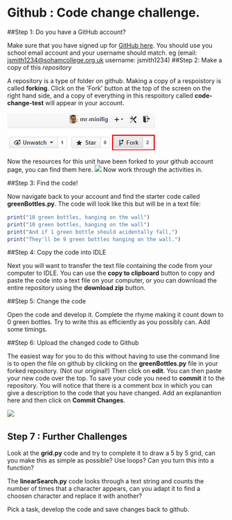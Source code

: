 # Github : Code change challenge.
##Step 1: Do you have a GitHub account?

Make sure that you have signed up for [GitHub here](https://github.com/). You should use you school email account and your username should match. eg (email: jsmith1234@sohamcollege.org.uk username: jsmith1234)
##Step 2: Make a copy of this *repository*

A repository is a type of folder on github. Making a copy of a respoistory is called **forking**. Click on the 'Fork' button at the top of the screen on the right hand side, and a copy of everything in this respoitory called **code-change-test** will appear in your account.

![](https://github.com/Soham-Village-College/sonic-pi-lessons/blob/master/Images/fork.png)

Now the resources for this unit have been forked to your github account page, you can find them here.
![](Images/forked.png)
Now work through the activities in.

##Step 3: Find the code!

Now navigate back to your account and find the starter code called **greenBottles.py**. The code will look like this but will be in a text file:

````ruby
print("10 green bottles, hanging on the wall")
print("10 green bottles, hanging on the wall")
print("And if 1 green bottle should acidentally fall,")
print("They'll be 9 green bottles hanging on the wall.")
````

##Step 4: Copy the code into IDLE

Next you will want to transfer the text file containing the code from your computer to IDLE. You can use the **copy to clipboard** button to copy and paste the code into a text file on your computer, or you can download the entire repository using the **download zip** button. 

##Step 5: Change the code

Open the code and develop it. Complete the rhyme making it count down to 0 green bottles. Try to write this as efficiently as you possibly can. Add some timings.

##Step 6: Upload the changed code to Github

The easiest way for you to do this without having to use the command line is to open the file on github by clicking on the **greenBottles.py** file in your forked repository. (Not our original!) Then click on **edit**. You can then paste your new code over the top. To save your code you need to **commit** it to the repository. You will notice that there is a comment box in which you can give a description to the code that you have changed. Add an explanantion here and then click on **Commit Changes**.

![](commit.png)

## Step 7 : Further Challenges
Look at the **grid.py** code and try to complete it to draw a 5 by 5 grid, can you make this as simple as possible? Use loops? Can you turn this into a function?

The **linearSearch.py** code looks through a text string and counts the number of times that a character appears, can you adapt it to find a choosen character and replace it with another?

Pick a task, develop the code and save changes back to github.
